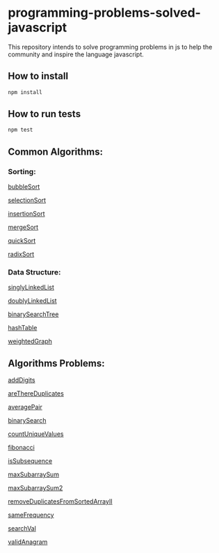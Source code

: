 # programming-problems-solved-javascript

This repository intends to solve programming problems in js to help the community and inspire the language javascript.

## How to install

```bash
npm install
```

## How to run tests

```bash
npm test
```

## Common Algorithms:

### Sorting:

[bubbleSort](./common-alg//bubbleSort/index.js)

[selectionSort](./common-alg/selectionSort/index.js)

[insertionSort](./common-alg/insertionSort/index.js)

[mergeSort](./common-alg/mergeSort/index.js)

[quickSort](./common-alg/quickSort/index.js)

[radixSort](./common-alg/radixSort/index.js)

### Data Structure:

[singlyLinkedList](./data-structure/singlyLinkedList/index.js)

[doublyLinkedList](./data-structure/doublyLinkedList/index.js)

[binarySearchTree](./data-structure/binarySearchTree/index.js)

[hashTable](./data-structure/hashTable/index.js)

[weightedGraph](./data-structure/weightedGraph/index.js)

## Algorithms Problems:

[addDigits](./problems/addDigits/index.js)

[areThereDuplicates](./problems/areThereDuplicates/index.js)

[averagePair](./problems/averagePair/index.js)

[binarySearch](./problems/binarySearch/index.js)

[countUniqueValues](./problems/countUniqueValues/index.js)

[fibonacci](./problems/fibonacci/index.js)

[isSubsequence](./problems/isSubsequence/index.js)

[maxSubarraySum](./problems/maxSubarraySum/index.js)

[maxSubarraySum2](./problems/maxSubarraySum2/index.js)

[removeDuplicatesFromSortedArrayII](./problems/removeDuplicatesFromSortedArrayII/index.js)

[sameFrequency](./problems/sameFrequency/index.js)

[searchVal](./problems/searchVal/index.js)

[validAnagram](./problems/validAnagram/index.js)
